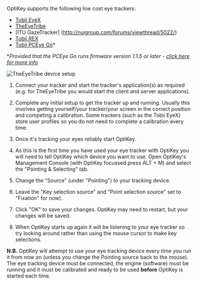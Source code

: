OptiKey supports the following low cost eye trackers:

* [Tobii EyeX](http://www.tobii.com/en/eye-experience/buy/)
* [TheEyeTribe](https://theeyetribe.com/order/)
* [ITU GazeTracker] (http://nuigroup.com/forums/viewthread/5022/)
* [Tobii REX](http://www.tobii.com/en/eye-experience/buy/buy-rex/)
* [Tobii PCEye Go](http://www.tobii.com/PCEye2011)*

**Provided that the PCEye Go runs firmware version 1.1.5 or later - [click here for more info](https://github.com/JuliusSweetland/OptiKey/wiki/Using-the-Tobii-PCEye-Go-tracker)*

![TheEyeTribe device setup](http://juliussweetland.github.io/OptiKey/images/theeyetribe-physical-setup.png)

1. Connect your tracker and start the tracker's application(s) as required (e.g. for TheEyeTribe you would start the client and server applications). 

2. Complete any initial setup to get the tracker up and running. Usually this involves getting yourself/your tracker/your screen in the correct position and competing a calibration. Some trackers (such as the Tobii EyeX) store user profiles so you do not need to complete a calibration every time.

3. Once it's tracking your eyes reliably start OptiKey.

4. As this is the first time you have used your eye tracker with OptiKey you will need to tell OptiKey which device you want to use. Open OptiKey's Management Console (with OptiKey focussed press ALT + M) and select the "Pointing & Selecting" tab.

5. Change the "Source" (under "Pointing") to your tracking device. 

6. Leave the "Key selection source" and "Point selection source" set to "Fixation" for now). 

7. Click "OK" to save your changes. OptiKey may need to restart, but your changes will be saved.

8. When OptiKey starts up again it will be listening to your eye tracker so try looking around rather than using the mouse cursor to make key selections.

**N.B.** OptiKey will attempt to use your eye tracking device every time you run it from now on (unless you change the Pointing source back to the mouse). The eye tracking device must be connected, the engine (software) must be running and it must be calibrated and ready to be used **before** OptiKey is started each time.